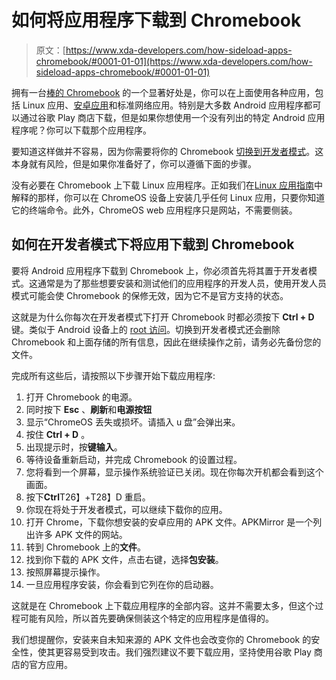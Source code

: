 # 如何将应用程序下载到 Chromebook

> 原文：[https://www.xda-developers.com/how-sideload-apps-chromebook/#0001-01-01](https://www.xda-developers.com/how-sideload-apps-chromebook/#0001-01-01)

拥有一台[棒的 Chromebook](https://www.xda-developers.com/best-chromebooks/) 的一个显著好处是，你可以在上面使用各种应用，包括 Linux 应用、[安卓应用](https://www.xda-developers.com/android-apps-chrome-os/)和标准网络应用。特别是大多数 Android 应用程序都可以通过谷歌 Play 商店下载，但是如果你想使用一个没有列出的特定 Android 应用程序呢？你可以下载那个应用程序。

要知道这样做并不容易，因为你需要将你的 Chromebook [切换到开发者模式](https://www.xda-developers.com/how-to-turn-on-chrome-os-developer-mode/)。这本身就有风险，但是如果你准备好了，你可以遵循下面的步骤。

没有必要在 Chromebook 上下载 Linux 应用程序。正如我们在[Linux 应用指南](https://www.xda-developers.com/linux-apps-chrome-os/)中解释的那样，你可以在 ChromeOS 设备上安装几乎任何 Linux 应用，只要你知道它的终端命令。此外，ChromeOS web 应用程序只是网站，不需要侧装。

## 如何在开发者模式下将应用下载到 Chromebook

要将 Android 应用程序下载到 Chromebook 上，你必须首先将其置于开发者模式。这通常是为了那些想要安装和测试他们的应用程序的开发人员，使用开发人员模式可能会使 Chromebook 的保修无效，因为它不是官方支持的状态。

这就是为什么你每次在开发者模式下打开 Chromebook 时都必须按下 **Ctrl + D** 键。类似于 Android 设备上的 [root 访问](https://www.xda-developers.com/root/)。切换到开发者模式还会删除 Chromebook 和上面存储的所有信息，因此在继续操作之前，请务必先备份您的文件。

完成所有这些后，请按照以下步骤开始下载应用程序:

1.  打开 Chromebook 的电源。
2.  同时按下 **Esc** 、**刷新**和**电源按钮**
3.  显示“ChromeOS 丢失或损坏。请插入 u 盘”会弹出来。
4.  按住 **Ctrl + D** 。
5.  出现提示时，按**键输入**。
6.  等待设备重新启动，并完成 Chromebook 的设置过程。
7.  您将看到一个屏幕，显示操作系统验证已关闭。现在你每次开机都会看到这个画面。
8.  按下**Ctrl**T26】+T28】D 重启。
9.  你现在将处于开发者模式，可以继续下载你的应用。
10.  打开 Chrome，下载你想安装的安卓应用的 APK 文件。APKMirror 是一个列出许多 APK 文件的网站。
11.  转到 Chromebook 上的**文件**。
12.  找到你下载的 APK 文件，点击右键，选择**包安装**。
13.  按照屏幕提示操作。
14.  一旦应用程序安装，你会看到它列在你的启动器。

这就是在 Chromebook 上下载应用程序的全部内容。这并不需要太多，但这个过程可能有风险，所以首先要确保侧装这个特定的应用程序是值得的。

我们想提醒你，安装来自未知来源的 APK 文件也会改变你的 Chromebook 的安全性，使其更容易受到攻击。我们强烈建议不要下载应用，坚持使用谷歌 Play 商店的官方应用。